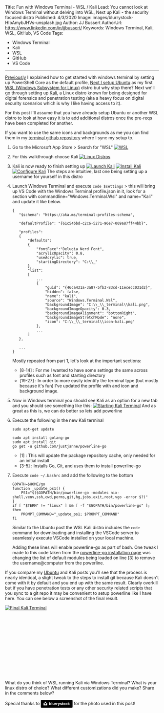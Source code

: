 Title: Fun with Windows Terminal - WSL / Kali
Lead: You cannot look at Windows Terminal without delving into WSL, Next up Kali - the security focused distro
Published: 4/3/2020
Image: images/blurrystock-HIbAmybJHVs-unsplash.jpg
Author: JJ Bussert
AuthorUrl: https://www.linkedin.com/in/jjbussert/
Keywords: Windows Terminal, Kali, WSL, GitHub, VS Code
Tags:
 - Windows Terminal
 - Kali
 - WSL
 - GitHub
 - VS Code
---
[Previously](xref:windows-terminal-getting-started) I explained how to get started with windows terminal by setting up PowerShell Core as the default profile, [Next I setup Ubuntu](xref:windows-terminal-wsl-ubuntu) as my first [WSL (Windows Subsystem for Linux)](https://en.wikipedia.org/wiki/Windows_Subsystem_for_Linux) distro but why stop there?  Next we'll go through setting up [Kali](https://en.wikipedia.org/wiki/Kali_Linux), a Linux distro known for being designed for digital forensics and penetration testing (aka a heavy focus on digital security scenarios which is why I like having access to it).  

For this post I'll assume that you have already setup Ubuntu or another WSL distro to look at how easy it is to add additional distros once the pre-reqs have been completed for another.

If you want to use the same icons and backgrounds as me you can find them in my [terminal github repository](https://github.com/JJBussert/terminal) where I sync my setup to.

1. Go to the Microsoft App Store > Search for "WSL"
    [![WSL](/images/posts/fun-with-windows-terminal/appstore-wsl.png "WSL")](/images/posts/fun-with-windows-terminal/appstore-wsl.png)
    
2. For this walkthrough choose Kali
    [![Linux Distros](/images/posts/fun-with-windows-terminal/appstore-distros.png "Linux Distros")](/images/posts/fun-with-windows-terminal/appstore-distros.png)

3. Kali is now ready to finish setting up
    [![Launch Kali](/images/posts/fun-with-windows-terminal/kali-launch.png "Launch Kali")](/images/posts/fun-with-windows-terminal/kali-launch.png)
    [![Install Kali](/images/posts/fun-with-windows-terminal/kali-install.png "Install Kali")](/images/posts/fun-with-windows-terminal/kali-install.png)
    [![Configure Kali](/images/posts/fun-with-windows-terminal/kali-configure.png "Configure Kali")](/images/posts/fun-with-windows-terminal/kali-configure.png)
    The steps are intuitive, last one being setting up a username for yourself in this distro

5. Launch Windows Terminal and execute `code $settings` > this will bring up VS Code with the Windows Terminal profile.json in it, look for a section with commandline="Windows.Terminal.Wsl" and name="Kali" and update it like below.
    <pre class='language-json line-numbers'><code>{
      "$schema": "https://aka.ms/terminal-profiles-schema",

      "defaultProfile": "{61c54bbd-c2c6-5271-96e7-009a87ff44bb}",

      "profiles":
      {
          "defaults":
          {
              "fontFace":"Delugia Nerd Font",
              "acrylicOpacity": 0.8,
              "useAcrylic": true,
              "startingDirectory": "C:\\_"
          },
          "list":
          [
              ...
              {
                  "guid": "{46ca431a-3a87-5fb3-83cd-11ececc031d2}",
                  "hidden": false,
                  "name": "kali",
                  "source": "Windows.Terminal.Wsl",
                  "backgroundImage": "C:\\_\\_terminal\\kali.png",
                  "backgroundImageOpacity": 0.3,
                  "backgroundImageAlignment": "bottomRight",
                  "backgroundImageStretchMode": "none",
                  "icon": "C:\\_\\_terminal\\icon-kali.png"
              },
              ...
          ]
      },

      ...
   }</code></pre>

    Mostly repeated from part 1, let's look at the important sections:
    * [8-14] : For me I wanted to have some settings the same across profiles such as font and starting directory
    * [19-27] : In order to more easily identify the terminal type (but mostly because it's fun) I've updated the profile with and icon and background image.

6. Now in Windows terminal you should see Kali as an option for a new tab and you should see something like this:
    [![Starting Kali Terminal](/images/posts/fun-with-windows-terminal/kali-terminal-start.png "Starting Kali Terminal")](/images/posts/fun-with-windows-terminal/kali-terminal-start.png)
    And as great as this is, we can do better so lets add powerline

7. Execute the following in the new Kali terminal
    <pre class='language-bash line-numbers'><code>sudo apt-get update 

   sudo apt install golang-go
   sudo apt install git
   go get -u github.com/justjanne/powerline-go</code></pre>

    * [1] : This will update the package repository cache, only needed for an initial install
    * [3-5] : Installs Go, Git, and uses them to install powerline-go

8. Execute `code ~/.bashrc` and add the following to the bottom
    <pre class='language-powershell line-numbers'><code>GOPATH=$HOME/go
   function _update_ps1() {
       PS1="$($GOPATH/bin/powerline-go -modules nix-shell,venv,ssh,cwd,perms,git,hg,jobs,exit,root,vgo -error $?)"
   }
   if [ "$TERM" != "linux" ] && [ -f "$GOPATH/bin/powerline-go" ]; then
       PROMPT_COMMAND="_update_ps1; $PROMPT_COMMAND"
   fi</code></pre>
   Similar to the Ubuntu post the WSL Kali distro includes the `code` command for downloading and installing the VSCode server to seamlessly execute VSCode installed on your local machine.

   Adding these lines will enable powerline-go as part of bash.  One tweak I made to this code taken from the [powerline-go installation page](https://github.com/justjanne/powerline-go) was changing the list of default modules being loaded on line [3] to remove the username@computer from the powerline.

If you compare my [Ubuntu](xref:windows-terminal-wsl-ubuntu) and Kali posts you'll see that the process is nearly identical, a slight tweak to the steps to install git because Kali doesn't come with it by default and you end up with the same result.  Clearly overkill but if you have penetration tests or any other security related scripts that you sync to a git repo it may be convenient to setup powerline like I have here.  You can see below a screenshot of the final result.

<div style="padding-bottom: 200px">

[![Final Kali Terminal](/images/posts/fun-with-windows-terminal/kali-terminal.png "Final Kali Terminal")](/images/posts/fun-with-windows-terminal/kali-terminal.png)  

</div>

What do you think of WSL running Kali via Windows Terminal? What is your linux distro of choice? What different customizations did you make?  Share in the comments below?

Special thanks to <a style="background-color:black;color:white;text-decoration:none;padding:4px 6px;font-family:-apple-system, BlinkMacSystemFont, &quot;San Francisco&quot;, &quot;Helvetica Neue&quot;, Helvetica, Ubuntu, Roboto, Noto, &quot;Segoe UI&quot;, Arial, sans-serif;font-size:12px;font-weight:bold;line-height:1.2;display:inline-block;border-radius:3px" href="https://unsplash.com/@blurrystock?utm_medium=referral&amp;utm_campaign=photographer-credit&amp;utm_content=creditBadge" target="_blank" rel="noopener noreferrer" title="Download free do whatever you want high-resolution photos from blurrystock"><span style="display:inline-block;padding:2px 3px"><svg xmlns="http://www.w3.org/2000/svg" style="height:12px;width:auto;position:relative;vertical-align:middle;top:-2px;fill:white" viewBox="0 0 32 32"><title>unsplash-logo</title><path d="M10 9V0h12v9H10zm12 5h10v18H0V14h10v9h12v-9z"></path></svg></span><span style="display:inline-block;padding:2px 3px">blurrystock</span></a> for the photo used in this post!